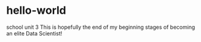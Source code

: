 # hello-world
school unit 3
This is hopefully the end of my beginning stages of becoming an elite Data Scientist!
